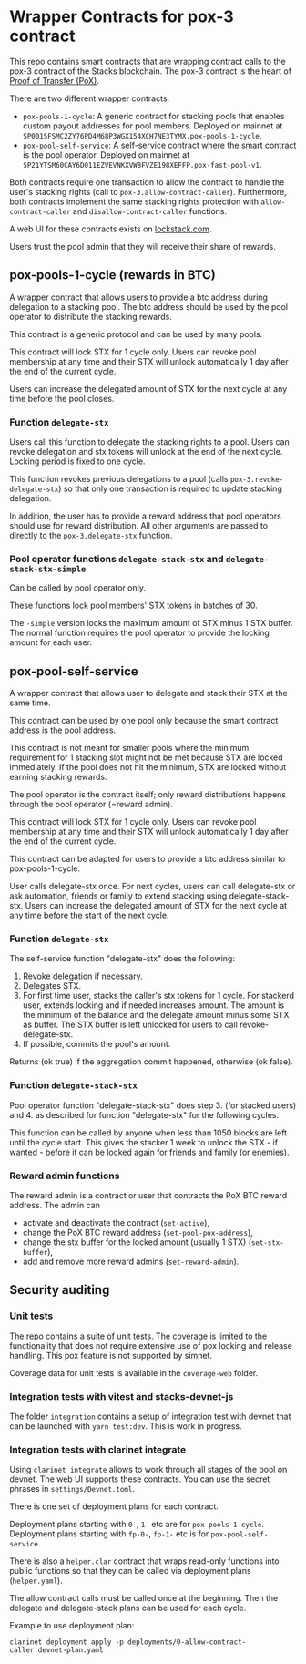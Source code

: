 # Wrapper Contracts for pox-3 contract

This repo contains smart contracts that are wrapping contract calls to the pox-3 contract of the Stacks blockchain. The pox-3 contract is the heart of [Proof of Transfer (PoX)](https://www.stacks.co/learn/stacking).

There are two different wrapper contracts:
* `pox-pools-1-cycle`: A generic contract for stacking pools that enables custom payout addresses for pool members. Deployed on mainnet at `SP001SFSMC2ZY76PD4M68P3WGX154XCH7NE3TYMX.pox-pools-1-cycle`.
* `pox-pool-self-service`: A self-service contract where the smart contract is the pool operator. Deployed on mainnet at `SP21YTSM60CAY6D011EZVEVNKXVW8FVZE198XEFFP.pox-fast-pool-v1`.

Both contracts require one transaction to allow the contract to handle the user's stacking rights (call to `pox-3.allow-contract-caller`). Furthermore, both contracts implement the same stacking rights protection with `allow-contract-caller` and `disallow-contract-caller` functions.

A web UI for these contracts exists on [lockstack.com](https://github.com/hirosystems/btcweb3).

Users trust the pool admin that they will receive their share of rewards.

## pox-pools-1-cycle (rewards in BTC)
A wrapper contract that allows users to provide a btc address during delegation to a stacking pool.
The btc address should be used by the pool operator to distribute the stacking rewards.

This contract is a generic protocol and can be used by many pools.

This contract will lock STX for 1 cycle only. Users can revoke pool membership at any time and their STX will unlock automatically 1 day after the end of the current cycle.

Users can increase the delegated amount of STX for the next cycle at any time before the pool closes.

### Function `delegate-stx`
Users call this function to delegate the stacking rights to a pool. Users can revoke delegation and stx tokens will unlock at the end of the next cycle. Locking period is fixed to one cycle.

This function revokes previous delegations to a pool (calls `pox-3.revoke-delegate-stx`) so that only one transaction is required to update stacking delegation.

In addition, the user has to provide a reward address that pool operators should use for reward distribution. All other arguments are passed to directly to the `pox-3.delegate-stx` function.

### Pool operator functions `delegate-stack-stx` and `delegate-stack-stx-simple`
Can be called by pool operator only.

These functions lock pool members' STX tokens in batches of 30.

The `-simple` version locks the maximum amount of STX minus 1 STX buffer. The normal function requires the pool operator to provide the locking amount for each user.


## pox-pool-self-service
A wrapper contract that allows user to delegate and stack their STX at the same time.

This contract can be used by one pool only because the smart contract address is the pool address.

This contract is not meant for smaller pools where the minimum requirement for 1 stacking slot might not be met because STX are locked immediately. If the pool does not hit the minimum, STX are locked without earning stacking rewards.

The pool operator is the contract itself; only reward distributions happens through the pool operator (=reward admin).

This contract will lock STX for 1 cycle only. Users can revoke pool membership at any time and their STX will unlock automatically 1 day after the end of the current cycle.

This contract can be adapted for users to provide a btc address similar to pox-pools-1-cycle.

User calls delegate-stx once. For next cycles, users can call delegate-stx or ask automation, friends or family to extend stacking using delegate-stack-stx.
Users can increase the delegated amount of STX for the next cycle at any time before the start of the next cycle.

### Function `delegate-stx`

The self-service function "delegate-stx" does the following:

1. Revoke delegation if necessary.
2. Delegates STX.
3. For first time user, stacks the caller's stx tokens for 1 cycle.
    For stackerd user, extends locking and if needed increases amount.
    The amount is the minimum of the balance and the delegate amount
    minus some STX as buffer.
    The STX buffer is left unlocked for users to call revoke-delegate-stx.
4. If possible, commits the pool's amount.

Returns (ok true) if the aggregation commit happened, otherwise (ok false).

### Function `delegate-stack-stx`

Pool operator function "delegate-stack-stx" does step 3. (for stacked users) and 4. as described for function "delegate-stx" for the following cycles.

This function can be called by anyone when less than 1050 blocks are left until the cycle start. This gives the stacker 1 week to unlock the STX - if wanted - before it can be locked again for friends and family (or enemies).

### Reward admin functions
The reward admin is a contract or user that contracts the PoX BTC reward address. The admin can
* activate and deactivate the contract (`set-active`),
* change the PoX BTC reward address (`set-pool-pox-address`),
* change the stx buffer for the locked amount (usually 1 STX) (`set-stx-buffer`),
* add and remove more reward admins (`set-reward-admin`).

## Security auditing

### Unit tests
The repo contains a suite of unit tests. The coverage is limited to the functionality that does not require extensive use of pox locking and release handling. This pox feature is not supported by simnet.

Coverage data for unit tests is available in the `coverage-web` folder.

### Integration tests with vitest and stacks-devnet-js

The folder `integration` contains a setup of integration test with devnet that can be launched with `yarn test:dev`. This is work in progress.

### Integration tests with clarinet integrate

Using `clarinet integrate` allows to work through all stages of the pool on devnet. The web UI supports these contracts. You can use the secret phrases in `settings/Devnet.toml`.

There is one set of deployment plans for each contract.

Deployment plans starting with `0-`, `1-` etc are for `pox-pools-1-cycle`. Deployment plans starting with `fp-0-`, `fp-1-` etc is for `pox-pool-self-service`.

There is also a `helper.clar` contract that wraps read-only functions into public functions so that they can be called via deployment plans (`helper.yaml`).

The allow contract calls must be called once at the beginning. Then the delegate and delegate-stack plans can be used for each cycle.

Example to use deployment plan:
```
clarinet deployment apply -p deployments/0-allow-contract-caller.devnet-plan.yaml
```
